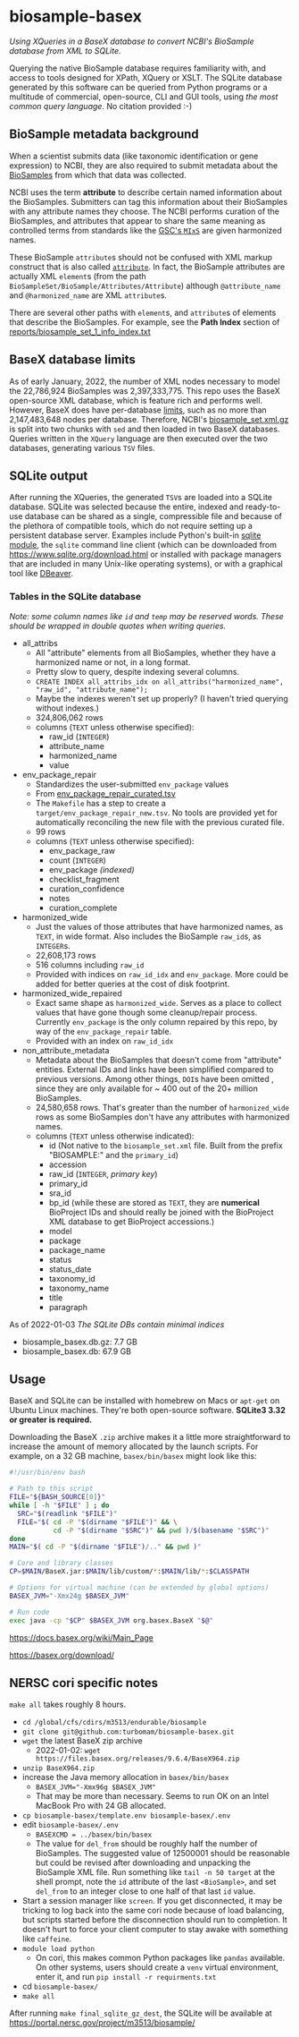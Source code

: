 # biosample-basex
_Using XQueries in a BaseX database to convert NCBI's BioSample database from XML to SQLite._

Querying the native BioSample database requires familiarity with, and access to tools designed for XPath, XQuery or XSLT. The SQLite database generated by this software can be queried from Python programs or a multitude of commercial, open-source, CLI and GUI tools, using _the most common query language_. No citation provided :-)

## BioSample metadata background

When a scientist submits data (like taxonomic identification or gene expression) to NCBI, they are also required to submit metadata about the [BioSamples](https://www.ncbi.nlm.nih.gov/biosample/) from which that data was collected. 

NCBI uses the term **attribute** to describe certain named information about the BioSamples. Submitters can tag this information about their BioSamples with any attribute names they choose. The NCBI performs curation of the BioSamples, and attributes that appear to share the same meaning as controlled terms from standards like the [GSC's `MIxS`](https://gensc.org/mixs/) are given harmonized names.

These BioSample `attribute`s should not be confused with XML markup construct that is also called [`attribute`](https://en.wikipedia.org/wiki/XML#Key_terminology). In fact, the BioSample attributes are actually XML `element`s (from the path `BioSampleSet/BioSample/Attributes/Attribute`) although `@attribute_name` and `@harmonized_name` are XML `attribute`s.

There are several other paths with `element`s, and `attribute`s of elements that describe the BioSamples. For example, see the **Path Index** section of [reports/biosample_set_1_info_index.txt](reports/biosample_set_1_info_index.txt)

## BaseX database limits

As of early January, 2022, the number of XML nodes necessary to model the 22,786,924 BioSamples was 2,397,333,775. This repo uses the BaseX open-source XML database, which is feature rich and performs well. However, BaseX does have per-database [limits](https://docs.basex.org/wiki/Statistics), such as no more than 2,147,483,648 nodes per database. Therefore, NCBI's [biosample_set.xml.gz](https://ftp.ncbi.nlm.nih.gov/biosample/) is split into two chunks with `sed` and then loaded in two BaseX databases. Queries written in the `XQuery` language are then executed over the two databases, generating various `TSV` files.  


## SQLite output

After running the XQueries, the generated `TSV`s are loaded into a SQLite database. SQLite was selected because the entire, indexed and ready-to-use database can be shared as a single, compressible file and because of the plethora of compatible tools, which do not require setting up a persistent database server. Examples include Python's built-in [sqlite module](https://docs.python.org/3/library/sqlite3.html), the `sqlite` command line client (which can be downloaded from https://www.sqlite.org/download.html or installed with package managers that are included in many Unix-like operating systems), or with a graphical tool like [DBeaver](https://dbeaver.io/download/). 

### Tables in the SQLite database 

_Note: some column names like `id` and `temp` may be reserved words. These should be wrapped in double quotes when writing queries._

- all_attribs
    - All "attribute" elements from all BioSamples, whether they have a harmonized name or not, in a long format.
    - Pretty slow to query, despite indexing several columns.
    - `CREATE INDEX all_attribs_idx on all_attribs("harmonized_name", "raw_id", "attribute_name");`
    - Maybe the indexes weren't set up properly? (I haven't tried querying without indexes.)
    - 324,806,062 rows
    - columns (`TEXT` unless otherwise specified):
        - raw_id (`INTEGER`)
        - attribute_name
        - harmonized_name
        - value
- env_package_repair
    - Standardizes the user-submitted `env_package` values
    - From [env_package_repair_curated.tsv](env_package_repair_curated.tsv)
    - The `Makefile` has a step to create a `target/env_package_repair_new.tsv`. No tools are provided yet for automatically reconciling the new file with the previous curated file.
    - 99 rows
    - columns (`TEXT` unless otherwise specified):
        - env_package_raw
        - count (`INTEGER`)
        - env_package _(indexed)_
        - checklist_fragment
        - curation_confidence
        - notes
        - curation_complete
- harmonized_wide
    - Just the values of those attributes that have harmonized names, as `TEXT`, in wide format. Also includes the BioSample `raw_id`s, as `INTEGER`s.
    - 22,608,173 rows
    - 516 columns including `raw_id`
    - Provided with indices on `raw_id_idx` and `env_package`. More could be added for better queries at the cost of disk footprint.
- harmonized_wide_repaired
    - Exact same shape as `harmonized_wide`. Serves as a place to collect values that have gone though some cleanup/repair process. Currently `env_package` is the only column repaired by this repo, by way of the `env_package_repair` table.
    - Provided with an index on `raw_id_idx`
- non_attribute_metadata
    - Metadata about the BioSamples that doesn't come from "attribute" entities. External IDs and links have been simplified compared to previous versions. Among other things, `DOI`s have been omitted , since they are only available for ~ 400 out of the 20+ million BioSamples.
    - 24,580,658 rows. That's greater than the number of `harmonized_wide` rows as some BioSamples don't have any attributes with harmonized names.
    - columns (`TEXT` unless otherwise indicated):
        - id (Not native to the `biosample_set.xml` file. Built from the prefix "BIOSAMPLE:" and the `primary_id`)
        - accession
        - raw_id (`INTEGER`, _primary key_)
        - primary_id
        - sra_id
        - bp_id (while these are stored as `TEXT`, they are **numerical** BioProject IDs and should really be joined with the BioProject XML database to get BioProject accessions.)
        - model
        - package
        - package_name
        - status
        - status_date
        - taxonomy_id
        - taxonomy_name
        - title
        - paragraph

As of 2022-01-03
_The SQLite DBs contain minimal indices_
- biosample_basex.db.gz: 7.7 GB
- biosample_basex.db:   67.9 GB

## Usage

BaseX and SQLite can be installed with homebrew on Macs or `apt-get` on Ubuntu Linux machines. They're both open-source software. **SQLite3 3.32 or greater is required.**

Downloading the BaseX `.zip` archive makes it a little more straightforward to increase the amount of memory allocated by the launch scripts. For example, on a 32 GB machine, `basex/bin/basex` might look like this:

```bash
#!/usr/bin/env bash

# Path to this script
FILE="${BASH_SOURCE[0]}"
while [ -h "$FILE" ] ; do
  SRC="$(readlink "$FILE")"
  FILE="$( cd -P "$(dirname "$FILE")" && \
           cd -P "$(dirname "$SRC")" && pwd )/$(basename "$SRC")"
done
MAIN="$( cd -P "$(dirname "$FILE")/.." && pwd )"

# Core and library classes
CP=$MAIN/BaseX.jar:$MAIN/lib/custom/*:$MAIN/lib/*:$CLASSPATH

# Options for virtual machine (can be extended by global options)
BASEX_JVM="-Xmx24g $BASEX_JVM"

# Run code
exec java -cp "$CP" $BASEX_JVM org.basex.BaseX "$@"
```

https://docs.basex.org/wiki/Main_Page

https://basex.org/download/


## NERSC cori specific notes

`make all` takes roughly 8 hours.

- `cd /global/cfs/cdirs/m3513/endurable/biosample`
- `git clone git@github.com:turbomam/biosample-basex.git` 
- `wget` the latest BaseX zip archive
    - 2022-01-02: `wget https://files.basex.org/releases/9.6.4/BaseX964.zip`
- `unzip BaseX964.zip`
- increase the Java memory allocation in `basex/bin/basex`
    - `BASEX_JVM="-Xmx96g $BASEX_JVM"`
    - That may be more than necessary. Seems to run OK on an Intel MacBook Pro with 24 GB allocated.
- `cp biosample-basex/template.env biosample-basex/.env`
- edit `biosample-basex/.env`
    - `BASEXCMD = ../basex/bin/basex`
    - The value for `del_from` should be roughly half the number of BioSamples. The suggested value of 12500001 should be reasonable but could be revised after downloading and unpacking the BioSample XML file. Run something like `tail -n 50 target` at the shell prompt, note the `id` attribute of the last `<BioSample>`, and set `del_from` to an integer close to one half of that last `id` value. 
- Start a session manager like `screen`. If you get disconnected, it may be tricking to log back into the same cori node because of load balancing, but scripts started before the disconnection should run to completion. It doesn't hurt to force your client computer to stay awake with something like `caffeine`.
- `module load python`
    - On cori, this makes common Python packages like `pandas` available. On other systems, users should create a `venv` virtual environment, enter it, and run `pip install -r requirments.txt`
- cd `biosample-basex/`
- `make all`

After running `make final_sqlite_gz_dest`, the SQLite will be available at https://portal.nersc.gov/project/m3513/biosample/
